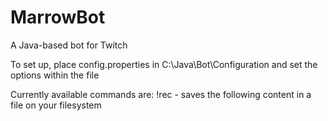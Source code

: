 MarrowBot
=========

A Java-based bot for Twitch


To set up, place config.properties in C:\Java\Bot\Configuration and set the options within the file

Currently available commands are:
!rec - saves the following content in a file on your filesystem
